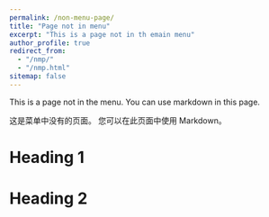 ```yaml
---
permalink: /non-menu-page/
title: "Page not in menu"
excerpt: "This is a page not in th emain menu"
author_profile: true
redirect_from: 
  - "/nmp/"
  - "/nmp.html"
sitemap: false
---
```


This is a page not in the menu. You can use markdown in this page.

这是菜单中没有的页面。 您可以在此页面中使用 Markdown。

Heading 1
======

Heading 2
======

